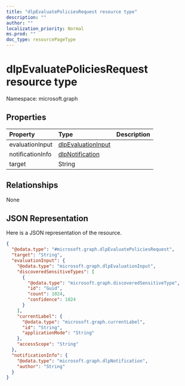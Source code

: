 ```yaml
---
title: "dlpEvaluatePoliciesRequest resource type"
description: ""
author: ""
localization_priority: Normal
ms.prod: ""
doc_type: resourcePageType
---
```


# dlpEvaluatePoliciesRequest resource type


Namespace: microsoft.graph



## Properties
|Property|Type|Description|
|:---|:---|:---|
|evaluationInput|[dlpEvaluationInput](../resources/dlpevaluationinput.md)||
|notificationInfo|[dlpNotification](../resources/dlpnotification.md)||
|target|String||

## Relationships
None

## JSON Representation
Here is a JSON representation of the resource.
<!-- {
  "blockType": "resource",
  "@odata.type": "microsoft.graph.dlpEvaluatePoliciesRequest"
}
-->
``` json
{
  "@odata.type": "#microsoft.graph.dlpEvaluatePoliciesRequest",
  "target": "String",
  "evaluationInput": {
    "@odata.type": "microsoft.graph.dlpEvaluationInput",
    "discoveredSensitiveTypes": [
      {
        "@odata.type": "microsoft.graph.discoveredSensitiveType",
        "id": "Guid",
        "count": 1024,
        "confidence": 1024
      }
    ],
    "currentLabel": {
      "@odata.type": "microsoft.graph.currentLabel",
      "id": "String",
      "applicationMode": "String"
    },
    "accessScope": "String"
  },
  "notificationInfo": {
    "@odata.type": "microsoft.graph.dlpNotification",
    "author": "String"
  }
}
```

